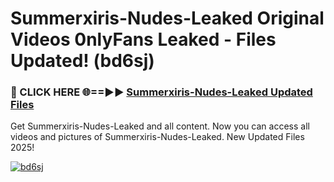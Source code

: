 # Summerxiris-Nudes-Leaked Original Videos 0nlyFans Leaked - Files Updated! (bd6sj)

<h3>🔴 CLICK HERE 🌐==►► <a href="https://tinyurl.com/5h6xmrr3" rel="nofollow">Summerxiris-Nudes-Leaked Updated Files</a></h3>

Get Summerxiris-Nudes-Leaked and all content. Now you can access all videos and pictures of Summerxiris-Nudes-Leaked. New Updated Files 2025!

[![bd6sj](https://i.imgur.com/KVD873Z.gif)](https://tinyurl.com/5h6xmrr3)
